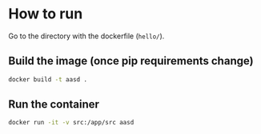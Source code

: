 # How to run

Go to the directory with the dockerfile (`hello/`).

## Build the image (once pip requirements change)
```bash
docker build -t aasd .
```

## Run the container
```bash
docker run -it -v src:/app/src aasd
```